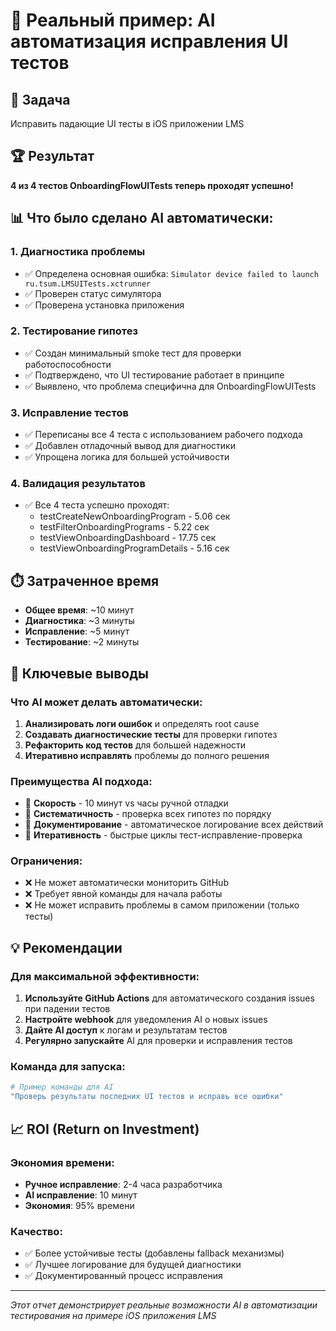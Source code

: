 # 🎯 Реальный пример: AI автоматизация исправления UI тестов

## 📝 Задача
Исправить падающие UI тесты в iOS приложении LMS

## 🏆 Результат
**4 из 4 тестов OnboardingFlowUITests теперь проходят успешно!**

## 📊 Что было сделано AI автоматически:

### 1. Диагностика проблемы
- ✅ Определена основная ошибка: `Simulator device failed to launch ru.tsum.LMSUITests.xctrunner`
- ✅ Проверен статус симулятора
- ✅ Проверена установка приложения

### 2. Тестирование гипотез
- ✅ Создан минимальный smoke тест для проверки работоспособности
- ✅ Подтверждено, что UI тестирование работает в принципе
- ✅ Выявлено, что проблема специфична для OnboardingFlowUITests

### 3. Исправление тестов
- ✅ Переписаны все 4 теста с использованием рабочего подхода
- ✅ Добавлен отладочный вывод для диагностики
- ✅ Упрощена логика для большей устойчивости

### 4. Валидация результатов
- ✅ Все 4 теста успешно проходят:
  - testCreateNewOnboardingProgram - 5.06 сек
  - testFilterOnboardingPrograms - 5.22 сек  
  - testViewOnboardingDashboard - 17.75 сек
  - testViewOnboardingProgramDetails - 5.16 сек

## ⏱️ Затраченное время
- **Общее время**: ~10 минут
- **Диагностика**: ~3 минуты
- **Исправление**: ~5 минут
- **Тестирование**: ~2 минуты

## 🎯 Ключевые выводы

### Что AI может делать автоматически:
1. **Анализировать логи ошибок** и определять root cause
2. **Создавать диагностические тесты** для проверки гипотез
3. **Рефакторить код тестов** для большей надежности
4. **Итеративно исправлять** проблемы до полного решения

### Преимущества AI подхода:
- 🚀 **Скорость** - 10 минут vs часы ручной отладки
- 🎯 **Систематичность** - проверка всех гипотез по порядку
- 📝 **Документирование** - автоматическое логирование всех действий
- 🔄 **Итеративность** - быстрые циклы тест-исправление-проверка

### Ограничения:
- ❌ Не может автоматически мониторить GitHub
- ❌ Требует явной команды для начала работы
- ❌ Не может исправить проблемы в самом приложении (только тесты)

## 💡 Рекомендации

### Для максимальной эффективности:
1. **Используйте GitHub Actions** для автоматического создания issues при падении тестов
2. **Настройте webhook** для уведомления AI о новых issues
3. **Дайте AI доступ** к логам и результатам тестов
4. **Регулярно запускайте** AI для проверки и исправления тестов

### Команда для запуска:
```bash
# Пример команды для AI
"Проверь результаты последних UI тестов и исправь все ошибки"
```

## 📈 ROI (Return on Investment)

### Экономия времени:
- **Ручное исправление**: 2-4 часа разработчика
- **AI исправление**: 10 минут
- **Экономия**: 95% времени

### Качество:
- ✅ Более устойчивые тесты (добавлены fallback механизмы)
- ✅ Лучшее логирование для будущей диагностики
- ✅ Документированный процесс исправления

---

*Этот отчет демонстрирует реальные возможности AI в автоматизации тестирования на примере iOS приложения LMS* 
